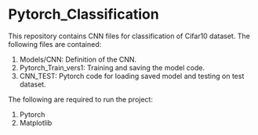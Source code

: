# Pytorch_Classification

This repository contains CNN files for classification of Cifar10 dataset. The following files are contained:

1. Models/CNN: Definition of the CNN.
2. Pytorch_Train_vers1: Training and saving the model code.
3. CNN_TEST: Pytorch code for loading saved model and testing on test dataset.

The following are required to run the project:
1. Pytorch
2. Matplotlib
